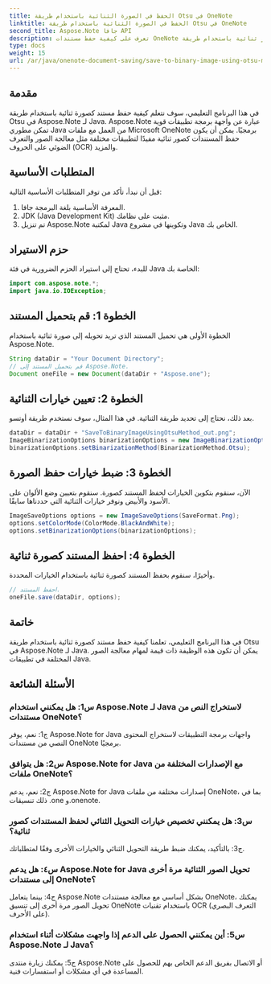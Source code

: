 ```yaml
---
title: الحفظ في الصورة الثنائية باستخدام طريقة Otsu في OneNote
linktitle: الحفظ في الصورة الثنائية باستخدام طريقة Otsu في OneNote
second_title: Aspose.Note جافا API
description: تعرف على كيفية حفظ مستندات OneNote كصور ثنائية باستخدام طريقة Otsu مع Aspose.Note لـ Java. ارفع قدرات تطبيق Java الخاص بك باستخدام Aspose.Note.
type: docs
weight: 15
url: /ar/java/onenote-document-saving/save-to-binary-image-using-otsu-method/
---
```

## مقدمة

في هذا البرنامج التعليمي، سوف نتعلم كيفية حفظ مستند كصورة ثنائية باستخدام طريقة Otsu في Aspose.Note لـ Java. Aspose.Note عبارة عن واجهة برمجة تطبيقات قوية تمكن مطوري Java من العمل مع ملفات Microsoft OneNote برمجيًا. يمكن أن يكون حفظ المستندات كصور ثنائية مفيدًا لتطبيقات مختلفة مثل معالجة الصور والتعرف الضوئي على الحروف (OCR) والمزيد.

## المتطلبات الأساسية

قبل أن نبدأ، تأكد من توفر المتطلبات الأساسية التالية:
1. المعرفة الأساسية بلغة البرمجة جافا.
2. JDK (Java Development Kit) مثبت على نظامك.
3. تم تنزيل Aspose.Note لمكتبة Java وتكوينها في مشروع Java الخاص بك.

## حزم الاستيراد

للبدء، تحتاج إلى استيراد الحزم الضرورية في فئة Java الخاصة بك:
```java
import com.aspose.note.*;
import java.io.IOException;
```

## الخطوة 1: قم بتحميل المستند

الخطوة الأولى هي تحميل المستند الذي تريد تحويله إلى صورة ثنائية باستخدام Aspose.Note.
```java
String dataDir = "Your Document Directory";
// قم بتحميل المستند إلى Aspose.Note.
Document oneFile = new Document(dataDir + "Aspose.one");
```

## الخطوة 2: تعيين خيارات الثنائية
بعد ذلك، نحتاج إلى تحديد طريقة الثنائية. في هذا المثال، سوف نستخدم طريقة أوتسو.
```java
dataDir = dataDir + "SaveToBinaryImageUsingOtsuMethod_out.png";
ImageBinarizationOptions binarizationOptions = new ImageBinarizationOptions();
binarizationOptions.setBinarizationMethod(BinarizationMethod.Otsu);
```

## الخطوة 3: ضبط خيارات حفظ الصورة
الآن، سنقوم بتكوين الخيارات لحفظ المستند كصورة. سنقوم بتعيين وضع الألوان على الأسود والأبيض ونوفر خيارات الثنائية التي حددناها سابقًا.
```java
ImageSaveOptions options = new ImageSaveOptions(SaveFormat.Png);
options.setColorMode(ColorMode.BlackAndWhite);
options.setBinarizationOptions(binarizationOptions);
```

## الخطوة 4: احفظ المستند كصورة ثنائية
وأخيرًا، سنقوم بحفظ المستند كصورة ثنائية باستخدام الخيارات المحددة.
```java
// احفظ المستند.
oneFile.save(dataDir, options);
```

## خاتمة
في هذا البرنامج التعليمي، تعلمنا كيفية حفظ مستند كصورة ثنائية باستخدام طريقة Otsu في Aspose.Note لـ Java. يمكن أن تكون هذه الوظيفة ذات قيمة لمهام معالجة الصور المختلفة في تطبيقات Java.

## الأسئلة الشائعة

### س1: هل يمكنني استخدام Aspose.Note لـ Java لاستخراج النص من مستندات OneNote؟

ج1: نعم، يوفر Aspose.Note for Java واجهات برمجة التطبيقات لاستخراج المحتوى النصي من مستندات OneNote برمجيًا.

### س2: هل يتوافق Aspose.Note for Java مع الإصدارات المختلفة من ملفات OneNote؟

ج2: نعم، يدعم Aspose.Note for Java إصدارات مختلفة من ملفات OneNote، بما في ذلك تنسيقات .one و.onenote.

### س3: هل يمكنني تخصيص خيارات التحويل الثنائي لحفظ المستندات كصور ثنائية؟

ج3: بالتأكيد، يمكنك ضبط طريقة التحويل الثنائي والخيارات الأخرى وفقًا لمتطلباتك.

### س٤: هل يدعم Aspose.Note for Java تحويل الصور الثنائية مرة أخرى إلى مستندات OneNote؟

ج4: بينما يتعامل Aspose.Note بشكل أساسي مع معالجة مستندات OneNote، يمكنك تحويل الصور مرة أخرى إلى تنسيق OneNote باستخدام تقنيات OCR (التعرف البصري على الأحرف).

### س5: أين يمكنني الحصول على الدعم إذا واجهت مشكلات أثناء استخدام Aspose.Note لـ Java؟

ج5: يمكنك زيارة منتدى Aspose.Note أو الاتصال بفريق الدعم الخاص بهم للحصول على المساعدة في أي مشكلات أو استفسارات فنية.